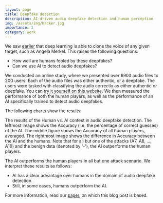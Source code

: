 ```yaml
---
layout: page
title: Deepfake detection
description: AI-driven audio deepfake detection and human perception
img: /assets/img/hacker.jpg
importance: 2
category: work
---
```


We saw <a href="/projects/creation">earlier</a> that deep learning is able to clone the voice of any given target,
such as Angela Merkel.
This raises the following questions:
- How well are humans fooled by these deepfakes?
- Can we use AI to detect audio deepfakes?

We conducted an online study, where we presented over 8900 audio files to 200 users.
Each of the audio files was either authentic, or a deepfake.
The users were tasked with classifying the audio correctly as either authentic or deepfake. You can <a 
href="https://deepfake-demo.aisec.fraunhofer.de">try it yourself on this website</a>.
We then measured the performance of both the human players, as well as the performance of an AI specifically trained to detect audio deepfakes. 

The following charts show the results:

<div class="row">
    <div class="col-sm mt-3 mt-md-0">
        <img class="img-fluid rounded z-depth-1" src="{{ '/assets/img/ml_acc_by_attack_id.png' | relative_url }}" alt="" title="example image"/>
    </div>
    <div class="col-sm mt-3 mt-md-0">
        <img class="img-fluid rounded z-depth-1" src="{{ '/assets/img/user_acc_by_attack_id.png' | relative_url }}" alt="" title="example image"/>
    </div>
    <div class="col-sm mt-3 mt-md-0">
        <img class="img-fluid rounded z-depth-1" src="{{ '/assets/img/delta_acc_ai_human.png' | relative_url }}" alt="" title="example image"/>
    </div>
</div>
<div class="caption">
    The results of the Human vs. AI contest in audio deepfake detection. The leftmost image shows the Accuracy (i.e. the percentage of correct guesses) of the AI. The middle figure shows the Accuracy of all human players, averaged. The rightmost image shows the difference in Accuracy between the AI and the humans. Note that for all but one of the attacks (A7, A8, ..., A19) and the benign data (denoted by '-'), the AI outperforms the human players.
</div>

The AI outperforms the human players in all but one attack scenario. We interpret these results as follows:
- AI has a clear advantage over humans in the domain of audio deepfake detection.
- Still, in some cases, humans outperform the AI.

For more information, read our <a href="https://arxiv.org/pdf/2107.09667.pdf">paper</a>, on which this blog post is based.
